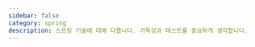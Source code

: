 ```yaml
---
sidebar: false
category: spring
description: 스프링 기술에 대해 다룹니다. 가독성과 테스트를 중요하게 생각합니다.
---
```

<PostList/>